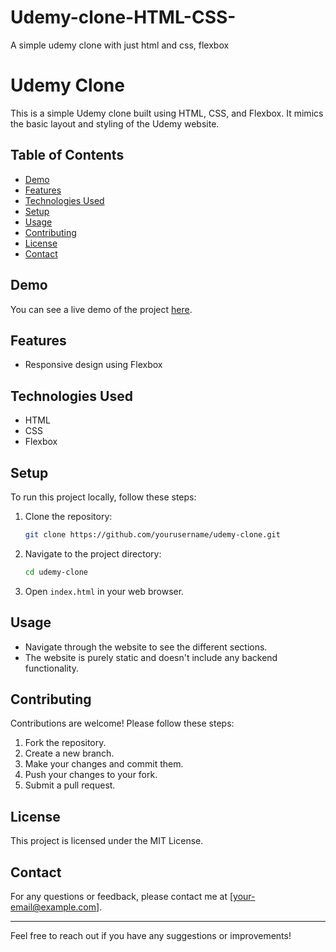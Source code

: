 # Udemy-clone-HTML-CSS-
A simple udemy clone with just html and css, flexbox


# Udemy Clone

This is a simple Udemy clone built using HTML, CSS, and Flexbox. It mimics the basic layout and styling of the Udemy website.

## Table of Contents

- [Demo](#demo)
- [Features](#features)
- [Technologies Used](#technologies-used)
- [Setup](#setup)
- [Usage](#usage)
- [Contributing](#contributing)
- [License](#license)
- [Contact](#contact)

## Demo

You can see a live demo of the project [here](#).

## Features

- Responsive design using Flexbox

## Technologies Used

- HTML
- CSS
- Flexbox

## Setup

To run this project locally, follow these steps:

1. Clone the repository:
    ```bash
    git clone https://github.com/yourusername/udemy-clone.git
    ```

2. Navigate to the project directory:
    ```bash
    cd udemy-clone
    ```

3. Open `index.html` in your web browser.

## Usage

- Navigate through the website to see the different sections.
- The website is purely static and doesn't include any backend functionality.

## Contributing

Contributions are welcome! Please follow these steps:

1. Fork the repository.
2. Create a new branch.
3. Make your changes and commit them.
4. Push your changes to your fork.
5. Submit a pull request.

## License

This project is licensed under the MIT License.

## Contact

For any questions or feedback, please contact me at [your-email@example.com].

---

Feel free to reach out if you have any suggestions or improvements!
